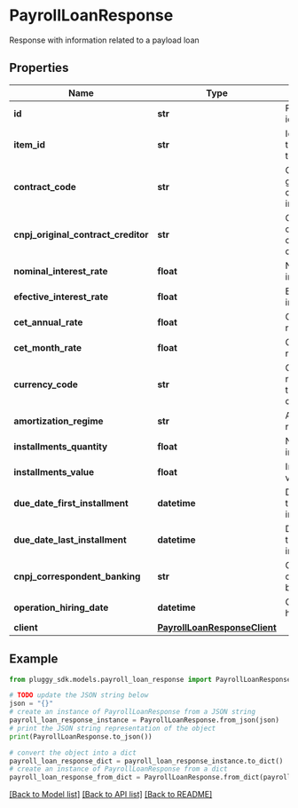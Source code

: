 # PayrollLoanResponse

Response with information related to a payload loan

## Properties

Name | Type | Description | Notes
------------ | ------------- | ------------- | -------------
**id** | **str** | Primary identifier | 
**item_id** | **str** | Identifier of the item linked to the loan | 
**contract_code** | **str** | Contract code given by the contracting institution | [optional] 
**cnpj_original_contract_creditor** | **str** | CNPJ of the original creditor of the contract | [optional] 
**nominal_interest_rate** | **float** | Nominal interest rate | [optional] 
**efective_interest_rate** | **float** | Effective interest rate | [optional] 
**cet_annual_rate** | **float** | CET annual rate | [optional] 
**cet_month_rate** | **float** | CET monthly rate | [optional] 
**currency_code** | **str** | Code referencing the currency of the loan | 
**amortization_regime** | **str** | Amortization regime | 
**installments_quantity** | **float** | Number of installments | 
**installments_value** | **float** | Installment value | 
**due_date_first_installment** | **datetime** | Due date of the first installment | 
**due_date_last_installment** | **datetime** | Due date of the last installment | 
**cnpj_correspondent_banking** | **str** | CNPJ of the correspondent banking | [optional] 
**operation_hiring_date** | **datetime** | Operation hiring date | 
**client** | [**PayrollLoanResponseClient**](PayrollLoanResponseClient.md) |  | 

## Example

```python
from pluggy_sdk.models.payroll_loan_response import PayrollLoanResponse

# TODO update the JSON string below
json = "{}"
# create an instance of PayrollLoanResponse from a JSON string
payroll_loan_response_instance = PayrollLoanResponse.from_json(json)
# print the JSON string representation of the object
print(PayrollLoanResponse.to_json())

# convert the object into a dict
payroll_loan_response_dict = payroll_loan_response_instance.to_dict()
# create an instance of PayrollLoanResponse from a dict
payroll_loan_response_from_dict = PayrollLoanResponse.from_dict(payroll_loan_response_dict)
```
[[Back to Model list]](../README.md#documentation-for-models) [[Back to API list]](../README.md#documentation-for-api-endpoints) [[Back to README]](../README.md)


